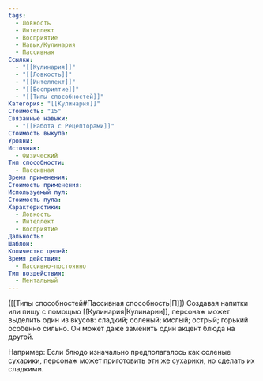 ```yaml
---
tags:
  - Ловкость
  - Интеллект
  - Восприятие
  - Навык/Кулинария
  - Пассивная
Ссылки:
  - "[[Кулинария]]"
  - "[[Ловкость]]"
  - "[[Интеллект]]"
  - "[[Восприятие]]"
  - "[[Типы способностей]]"
Категория: "[[Кулинария]]"
Стоимость: "15"
Связанные навыки:
  - "[[Работа с Рецепторами]]"
Стоимость выкупа: 
Уровни: 
Источник:
  - Физический
Тип способности:
  - Пассивная
Время применения: 
Стоимость применения: 
Используемый пул: 
Стоимость пула: 
Характеристики:
  - Ловкость
  - Интеллект
  - Восприятие
Дальность: 
Шаблон: 
Количество целей: 
Время действия:
  - Пассивно-постоянно
Тип воздействия:
  - Ментальный
---
```

([[Типы способностей#Пассивная способность|П]]) Создавая напитки или пищу с помощью [[Кулинария|Кулинарии]], персонаж может выделить один из вкусов: сладкий; соленый; кислый; острый; горький особенно сильно. Он может даже заменить один акцент блюда на другой. 

Например: Если блюдо изначально предполагалось как соленые сухарики, персонаж может приготовить эти же сухарики, но сделать их сладкими. 